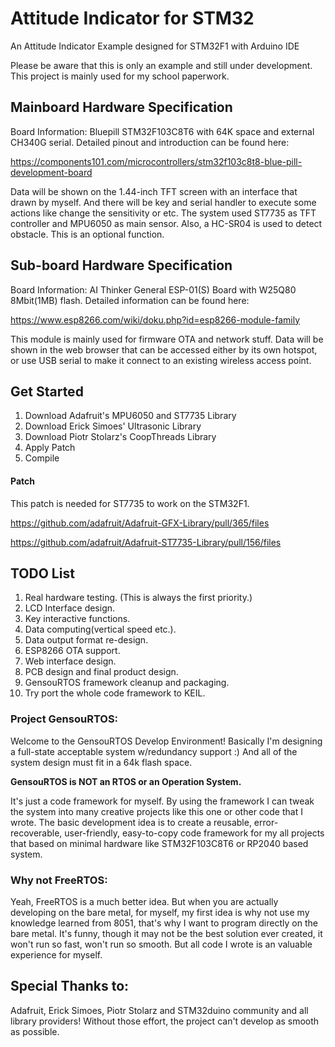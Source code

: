 # Attitude Indicator for STM32

An Attitude Indicator Example designed for STM32F1 with Arduino IDE

Please be aware that this is only an example and still under development.
This project is mainly used for my school paperwork.

## Mainboard Hardware Specification

Board Information:
Bluepill STM32F103C8T6 with 64K space and external CH340G serial.
Detailed pinout and introduction can be found here:

https://components101.com/microcontrollers/stm32f103c8t8-blue-pill-development-board

Data will be shown on the 1.44-inch TFT screen with an interface that drawn by myself.
And there will be key and serial handler to execute some actions like change the sensitivity or etc.
The system used ST7735 as TFT controller and MPU6050 as main sensor.
Also, a HC-SR04 is used to detect obstacle. This is an optional function.

## Sub-board Hardware Specification

Board Information:
AI Thinker General ESP-01(S) Board with W25Q80 8Mbit(1MB) flash.
Detailed information can be found here:

https://www.esp8266.com/wiki/doku.php?id=esp8266-module-family

This module is mainly used for firmware OTA and network stuff.
Data will be shown in the web browser that can be accessed either by its own hotspot,
or use USB serial to make it connect to an existing wireless access point.

## Get Started

1. Download Adafruit's MPU6050 and ST7735 Library
2. Download Erick Simoes' Ultrasonic Library
3. Download Piotr Stolarz's CoopThreads Library
4. Apply Patch
5. Compile

#### Patch

This patch is needed for ST7735 to work on the STM32F1.

https://github.com/adafruit/Adafruit-GFX-Library/pull/365/files

https://github.com/adafruit/Adafruit-ST7735-Library/pull/156/files

## TODO List

1. Real hardware testing. (This is always the first priority.)
2. LCD Interface design.
3. Key interactive functions.
4. Data computing(vertical speed etc.).
5. Data output format re-design.
6. ESP8266 OTA support.
7. Web interface design.
8. PCB design and final product design.
9. GensouRTOS framework cleanup and packaging.
10. Try port the whole code framework to KEIL.

### Project GensouRTOS:

Welcome to the GensouRTOS Develop Environment!
Basically I'm designing a full-state acceptable system w/redundancy support :)
And all of the system design must fit in a 64k flash space.

**GensouRTOS is NOT an RTOS or an Operation System.**

It's just a code framework for myself. By using the framework I can tweak the system
into many creative projects like this one or other code that I wrote.
The basic development idea is to create a reusable, error-recoverable, user-friendly,
easy-to-copy code framework for my all projects that based on minimal hardware
like STM32F103C8T6 or RP2040 based system.

### Why not FreeRTOS:

Yeah, FreeRTOS is a much better idea. But when you are actually developing on the bare
metal, for myself, my first idea is why not use my knowledge learned from 8051, that's
why I want to program directly on the bare metal. It's funny, though it may not be the
best solution ever created, it won't run so fast, won't run so smooth. But all code I
wrote is an valuable experience for myself.

## Special Thanks to:

Adafruit, Erick Simoes, Piotr Stolarz and STM32duino community and all library providers!
Without those effort, the project can't develop as smooth as possible.
